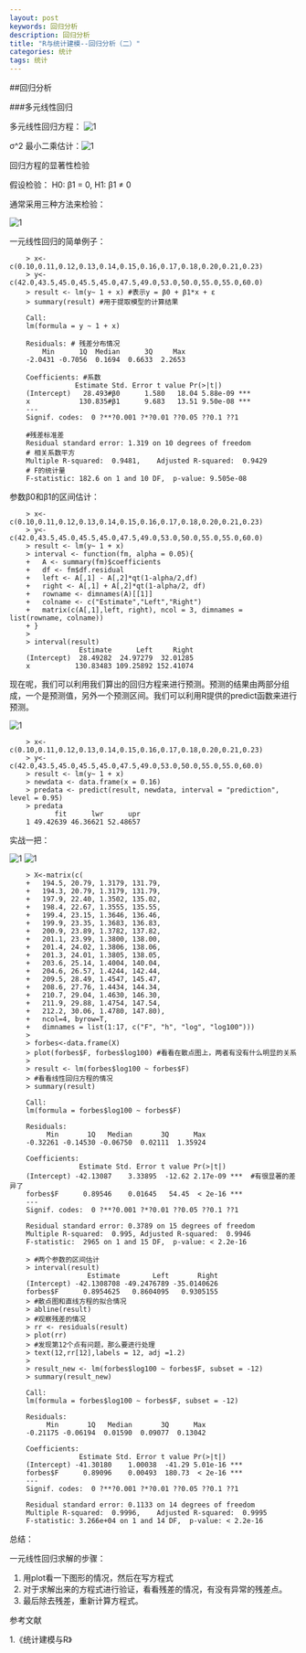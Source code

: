 ```yaml
---
layout: post
keywords: 回归分析
description: 回归分析
title: "R与统计建模--回归分析（二）"
categories: 统计
tags: 统计
---
```


##回归分析

###多元线性回归

多元线性回归方程：
![1](/public/img/posts/huiguifenxiyiyuanxianxing.png)


σ^2 最小二乘估计：![1](/public/img/posts/huiguifenxiyiyuanxianxingguji.png)

回归方程的显著性检验

假设检验： H0: β1 = 0, H1: β1 ≠ 0

通常采用三种方法来检验：

![1](/public/img/posts/huiguifenxiyiyuanxianxingjianyan.png)

一元线性回归的简单例子：

		> x<-c(0.10,0.11,0.12,0.13,0.14,0.15,0.16,0.17,0.18,0.20,0.21,0.23)
		> y<-c(42.0,43.5,45.0,45.5,45.0,47.5,49.0,53.0,50.0,55.0,55.0,60.0)
		> result <- lm(y~ 1 + x) #表示y = β0 + β1*x + ε
		> summary(result) #用于提取模型的计算结果
		
		Call:
		lm(formula = y ~ 1 + x)
		
		Residuals: # 残差分布情况
		    Min      1Q  Median      3Q     Max 
		-2.0431 -0.7056  0.1694  0.6633  2.2653 
		
		Coefficients: #系数
		            Estimate Std. Error t value Pr(>|t|)    
		(Intercept)   28.493#β0      1.580   18.04 5.88e-09 ***
		x            130.835#β1      9.683   13.51 9.50e-08 ***
		---
		Signif. codes:  0 ?**?0.001 ?*?0.01 ??0.05 ??0.1 ??1
		
		#残差标准差
		Residual standard error: 1.319 on 10 degrees of freedom
		# 相关系数平方
		Multiple R-squared:  0.9481,	Adjusted R-squared:  0.9429 
		# F的统计量		
		F-statistic: 182.6 on 1 and 10 DF,  p-value: 9.505e-08

参数β0和β1的区间估计：

		> x<-c(0.10,0.11,0.12,0.13,0.14,0.15,0.16,0.17,0.18,0.20,0.21,0.23)
		> y<-c(42.0,43.5,45.0,45.5,45.0,47.5,49.0,53.0,50.0,55.0,55.0,60.0)
		> result <- lm(y~ 1 + x)
		> interval <- function(fm, alpha = 0.05){
		+   A <- summary(fm)$coefficients
		+   df <- fm$df.residual
		+   left <- A[,1] - A[,2]*qt(1-alpha/2,df)
		+   right <- A[,1] + A[,2]*qt(1-alpha/2, df)
		+   rowname <- dimnames(A)[[1]]
		+   colname <- c("Estimate","Left","Right")
		+   matrix(c(A[,1],left, right), ncol = 3, dimnames = list(rowname, colname))
		+ }
		> 
		> interval(result)
		             Estimate      Left     Right
		(Intercept)  28.49282  24.97279  32.01285
		x           130.83483 109.25892 152.41074

现在呢，我们可以利用我们算出的回归方程来进行预测。预测的结果由两部分组成，一个是预测值，另外一个预测区间。我们可以利用R提供的predict函数来进行预测。

![1](/public/img/posts/huiguifenxiyiyuanxianxingyuce.png)

		> x<-c(0.10,0.11,0.12,0.13,0.14,0.15,0.16,0.17,0.18,0.20,0.21,0.23)
		> y<-c(42.0,43.5,45.0,45.5,45.0,47.5,49.0,53.0,50.0,55.0,55.0,60.0)
		> result <- lm(y~ 1 + x)
		> newdata <- data.frame(x = 0.16)
		> predata <- predict(result, newdata, interval = "prediction", level = 0.95)
		> predata
		       fit      lwr      upr
		1 49.42639 46.36621 52.48657

实战一把：

![1](/public/img/posts/huiguifenxiyiyuanxianforbes1.png)
![1](/public/img/posts/huiguifenxiyiyuanxianforbes2.png)

		> X<-matrix(c(
		+   194.5, 20.79, 1.3179, 131.79,
		+   194.3, 20.79, 1.3179, 131.79,
		+   197.9, 22.40, 1.3502, 135.02,
		+   198.4, 22.67, 1.3555, 135.55,
		+   199.4, 23.15, 1.3646, 136.46,
		+   199.9, 23.35, 1.3683, 136.83,
		+   200.9, 23.89, 1.3782, 137.82,
		+   201.1, 23.99, 1.3800, 138.00,
		+   201.4, 24.02, 1.3806, 138.06,
		+   201.3, 24.01, 1.3805, 138.05,
		+   203.6, 25.14, 1.4004, 140.04,
		+   204.6, 26.57, 1.4244, 142.44,
		+   209.5, 28.49, 1.4547, 145.47,
		+   208.6, 27.76, 1.4434, 144.34,
		+   210.7, 29.04, 1.4630, 146.30,
		+   211.9, 29.88, 1.4754, 147.54,
		+   212.2, 30.06, 1.4780, 147.80),
		+   ncol=4, byrow=T,
		+   dimnames = list(1:17, c("F", "h", "log", "log100")))
		> 
		> forbes<-data.frame(X)
		> plot(forbes$F, forbes$log100) #看看在散点图上，两者有没有什么明显的关系
		> 
		> result <- lm(forbes$log100 ~ forbes$F)
		> #看看线性回归方程的情况
		> summary(result)
		
		Call:
		lm(formula = forbes$log100 ~ forbes$F)
		
		Residuals:
		     Min       1Q   Median       3Q      Max 
		-0.32261 -0.14530 -0.06750  0.02111  1.35924 
		
		Coefficients:
		             Estimate Std. Error t value Pr(>|t|)    
		(Intercept) -42.13087    3.33895  -12.62 2.17e-09 ***  #有很显著的差异了
		forbes$F      0.89546    0.01645   54.45  < 2e-16 ***
		---
		Signif. codes:  0 ?**?0.001 ?*?0.01 ??0.05 ??0.1 ??1
		
		Residual standard error: 0.3789 on 15 degrees of freedom
		Multiple R-squared:  0.995,	Adjusted R-squared:  0.9946 
		F-statistic:  2965 on 1 and 15 DF,  p-value: < 2.2e-16
		
		> #两个参数的区间估计
		> interval(result)
		               Estimate        Left       Right
		(Intercept) -42.1308708 -49.2476789 -35.0140626
		forbes$F      0.8954625   0.8604095   0.9305155
		> #散点图和直线方程的拟合情况
		> abline(result)
		> #观察残差的情况
		> rr <- residuals(result)
		> plot(rr)
		> #发现第12个点有问题，那么要进行处理
		> text(12,rr[12],labels = 12, adj =1.2)
		> 
		> result_new <- lm(forbes$log100 ~ forbes$F, subset = -12)
		> summary(result_new)
		
		Call:
		lm(formula = forbes$log100 ~ forbes$F, subset = -12)
		
		Residuals:
		     Min       1Q   Median       3Q      Max 
		-0.21175 -0.06194  0.01590  0.09077  0.13042 
		
		Coefficients:
		             Estimate Std. Error t value Pr(>|t|)    
		(Intercept) -41.30180    1.00038  -41.29 5.01e-16 ***
		forbes$F      0.89096    0.00493  180.73  < 2e-16 ***
		---
		Signif. codes:  0 ?**?0.001 ?*?0.01 ??0.05 ??0.1 ??1
		
		Residual standard error: 0.1133 on 14 degrees of freedom
		Multiple R-squared:  0.9996,	Adjusted R-squared:  0.9995 
		F-statistic: 3.266e+04 on 1 and 14 DF,  p-value: < 2.2e-16

总结：

一元线性回归求解的步骤：
1. 用plot看一下图形的情况，然后在写方程式
2. 对于求解出来的方程式进行验证，看看残差的情况，有没有异常的残差点。
3. 最后除去残差，重新计算方程式。

参考文献

1.《统计建模与R》

